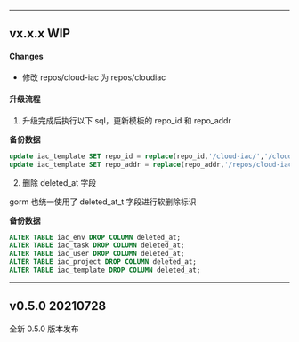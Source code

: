 
------
## vx.x.x WIP
#### Changes
- 修改 repos/cloud-iac 为 repos/cloudiac

#### 升级流程
1. 升级完成后执行以下 sql，更新模板的 repo_id 和 repo_addr        

**备份数据**
```sql
update iac_template SET repo_id = replace(repo_id,'/cloud-iac/','/cloudiac/') where repo_id like '/cloud-iac/%';
update iac_template SET repo_addr = replace(repo_addr,'/repos/cloud-iac/','/repos/cloudiac/') where repo_addr like '%/repos/cloud-iac/%';
```

2. 删除 deleted_at 字段

gorm 也统一使用了 deleted_at_t 字段进行软删除标识

**备份数据**
```sql
ALTER TABLE iac_env DROP COLUMN deleted_at;
ALTER TABLE iac_task DROP COLUMN deleted_at;
ALTER TABLE iac_user DROP COLUMN deleted_at;
ALTER TABLE iac_project DROP COLUMN deleted_at;
ALTER TABLE iac_template DROP COLUMN deleted_at;
```

------
## v0.5.0 20210728
全新 0.5.0 版本发布

